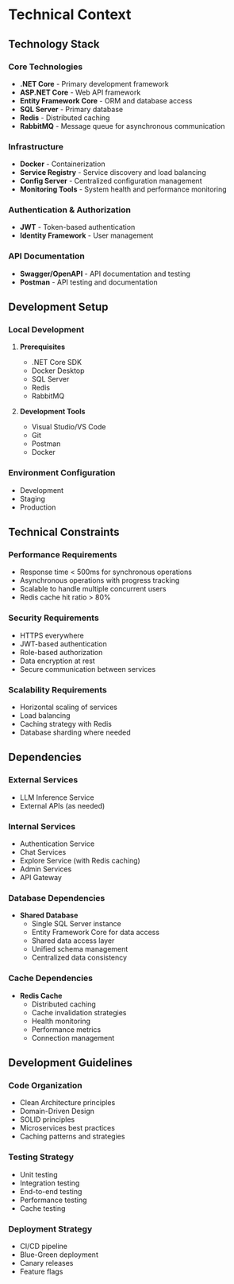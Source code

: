 # Technical Context

## Technology Stack

### Core Technologies
- **.NET Core** - Primary development framework
- **ASP.NET Core** - Web API framework
- **Entity Framework Core** - ORM and database access
- **SQL Server** - Primary database
- **Redis** - Distributed caching
- **RabbitMQ** - Message queue for asynchronous communication

### Infrastructure
- **Docker** - Containerization
- **Service Registry** - Service discovery and load balancing
- **Config Server** - Centralized configuration management
- **Monitoring Tools** - System health and performance monitoring

### Authentication & Authorization
- **JWT** - Token-based authentication
- **Identity Framework** - User management

### API Documentation
- **Swagger/OpenAPI** - API documentation and testing
- **Postman** - API testing and documentation

## Development Setup

### Local Development
1. **Prerequisites**
   - .NET Core SDK
   - Docker Desktop
   - SQL Server
   - Redis
   - RabbitMQ

2. **Development Tools**
   - Visual Studio/VS Code
   - Git
   - Postman
   - Docker

### Environment Configuration
- Development
- Staging
- Production

## Technical Constraints

### Performance Requirements
- Response time < 500ms for synchronous operations
- Asynchronous operations with progress tracking
- Scalable to handle multiple concurrent users
- Redis cache hit ratio > 80%

### Security Requirements
- HTTPS everywhere
- JWT-based authentication
- Role-based authorization
- Data encryption at rest
- Secure communication between services

### Scalability Requirements
- Horizontal scaling of services
- Load balancing
- Caching strategy with Redis
- Database sharding where needed

## Dependencies

### External Services
- LLM Inference Service
- External APIs (as needed)

### Internal Services
- Authentication Service
- Chat Services
- Explore Service (with Redis caching)
- Admin Services
- API Gateway

### Database Dependencies
- **Shared Database**
  - Single SQL Server instance
  - Entity Framework Core for data access
  - Shared data access layer
  - Unified schema management
  - Centralized data consistency

### Cache Dependencies
- **Redis Cache**
  - Distributed caching
  - Cache invalidation strategies
  - Health monitoring
  - Performance metrics
  - Connection management

## Development Guidelines

### Code Organization
- Clean Architecture principles
- Domain-Driven Design
- SOLID principles
- Microservices best practices
- Caching patterns and strategies

### Testing Strategy
- Unit testing
- Integration testing
- End-to-end testing
- Performance testing
- Cache testing

### Deployment Strategy
- CI/CD pipeline
- Blue-Green deployment
- Canary releases
- Feature flags 